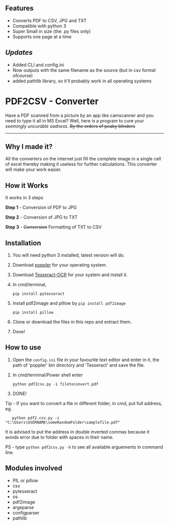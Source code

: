 ## Features
- Converts PDF to CSV, JPG and TXT
- Compatible with python 3
- Super Small in size (the .py files only)
- Supports one page at a time

## *Updates*
- Added CLI and config.ini
- Now outputs with the same filename as the source (but in csv format ofcourse)
- added pathlib library, so it'll probably work in all operating systems


# PDF2CSV - Converter

Have a PDF scanned from a picture by an app like camscanner and you need to type it all in MS Excel? Well, here is a program to cure your *seemingly uncurable sadness*.
~~By the orders of peaky blinders~~

------------
## Why I made it?
               
All the converters on the internet just fill the complete image in a single cell of excel thereby making it useless for further calculations. This converter will make your work easier.

## How it Works
                
It works in 3 steps

**Step 1** - Conversion of PDF to JPG

**Step 2** - Conversion of JPG to TXT

**Step 3** - ~~Conversion~~ Formatting of TXT to CSV




## Installation
               

1) You will need python 3 installed, latest version will do.
2) Download [poppler](https://blog.alivate.com.au/poppler-windows/ "poppler") for your operating system.
3) Download [Tesseract-OCR](https://github.com/tesseract-ocr/tesseract/wiki "Tesseract-OCR") for your system and install it. 
4) In cmd/terminal,
       
    `pip install pytesseract`  
5) Install pdf2image and pillow by 
   `pip install pdf2image`
	  
    `pip install pillow`
5) Clone or download the files in this repo and extract them.
6) Done!

## How to use
               

1) Open the `config.ini` file in your favourite text editor and enter in it, the path of 'poppler' bin directory and 'Tesseract' and save the file.
2) In cmd/terminal/Power shell enter
       
	   python pdf2csv.py -i filetoconvert.pdf
3) DONE!

Tip - If you want to convert a file in different folder, in cmd, put full address, eg.

	   python pdf2.csv.py -i "C:\Users\USERNAME\someRandomFolder\samplefile.pdf"

It is advised to put the address in double inverted commas because it avoids error due to folder with spaces in their name.

PS - type `python pdf2csv.py -h` to see all available arguements in command line.

## Modules involved

- PIL or pillow
- csv
- pytesseract
- os
- pdf2image
- argeparse
- configparser
- pathlib
